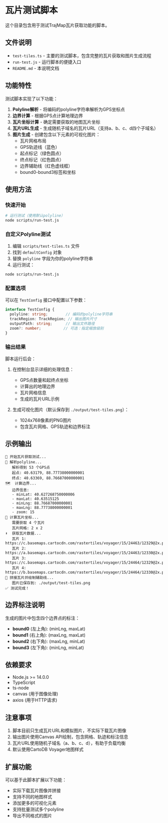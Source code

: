 # 瓦片测试脚本

这个目录包含用于测试TrajMap瓦片获取功能的脚本。

## 文件说明

- `test-tiles.ts` - 主要的测试脚本，包含完整的瓦片获取和图片生成流程
- `run-test.js` - 运行脚本的便捷入口
- `README.md` - 本说明文档

## 功能特性

测试脚本实现了以下功能：

1. **Polyline解析** - 将编码的polyline字符串解析为GPS坐标点
2. **边界计算** - 根据GPS点计算地理边界
3. **瓦片坐标计算** - 确定需要获取的地图瓦片坐标
4. **瓦片URL生成** - 生成随机子域名的瓦片URL（支持a、b、c、d四个子域名）
5. **图片生成** - 创建包含以下元素的可视化图片：
   - 瓦片网格布局
   - GPS轨迹线（蓝色）
   - 起点标记（绿色圆点）
   - 终点标记（红色圆点）
   - 边界辅助线（红色虚线框）
   - bound0-bound3标签和坐标

## 使用方法

### 快速开始

```bash
# 运行测试（使用默认polyline）
node scripts/run-test.js
```

### 自定义Polyline测试

1. 编辑 `scripts/test-tiles.ts` 文件
2. 找到 `defaultConfig` 对象
3. 替换 `polyline` 字段为你的polyline字符串
4. 运行测试：

```bash
node scripts/run-test.js
```

### 配置选项

可以在 `TestConfig` 接口中配置以下参数：

```typescript
interface TestConfig {
  polyline: string;        // 编码的polyline字符串
  trackRegion: TrackRegion; // 输出图片尺寸
  outputPath: string;      // 输出文件路径
  zoom?: number;          // 可选：指定缩放级别
}
```

### 输出结果

脚本运行后会：

1. 在控制台显示详细的处理信息：
   - GPS点数量和起终点坐标
   - 计算出的地理边界
   - 瓦片网格信息
   - 生成的瓦片URL示例

2. 生成可视化图片（默认保存到 `./output/test-tiles.png`）：
   - 1024x768像素的PNG图片
   - 包含瓦片网格、GPS轨迹和边界标注

## 示例输出

```
🚀 开始瓦片获取测试...
📍 解析polyline...
   解析得到 53 个GPS点
   起点: 40.63179, 88.77738000000001
   终点: 40.63369, 88.76687000000001
🗺️  计算边界...
   边界信息:
   - minLat: 40.627268750000006
   - maxLat: 40.63515125
   - minLng: 88.76687000000001
   - maxLng: 88.77738000000001
   - zoom: 15
🧩 计算瓦片坐标...
   需要获取 4 个瓦片
   瓦片网格: 2 x 2
⬇️  获取瓦片数据...
   瓦片 1: https://c.basemaps.cartocdn.com/rastertiles/voyager/15/24463/12329@2x.png
   瓦片 2: https://a.basemaps.cartocdn.com/rastertiles/voyager/15/24463/12330@2x.png
   瓦片 3: https://c.basemaps.cartocdn.com/rastertiles/voyager/15/24464/12329@2x.png
   瓦片 4: https://b.basemaps.cartocdn.com/rastertiles/voyager/15/24464/12330@2x.png
🎨 拼接瓦片并绘制辅助线...
   图片已保存到: ./output/test-tiles.png
✅ 测试完成！
```

## 边界标注说明

生成的图片中包含四个边界点的标注：

- **bound0** (左上角): (minLng, maxLat)
- **bound1** (右上角): (maxLng, maxLat) 
- **bound2** (右下角): (maxLng, minLat)
- **bound3** (左下角): (minLng, minLat)

## 依赖要求

- Node.js >= 14.0.0
- TypeScript
- ts-node
- canvas (用于图像处理)
- axios (用于HTTP请求)

## 注意事项

1. 脚本目前只生成瓦片URL和模拟图片，不实际下载瓦片图像
2. 输出图片使用Canvas API绘制，包含网格、轨迹和标注信息
3. 瓦片URL使用随机子域名（a、b、c、d），有助于负载均衡
4. 默认使用CartoDB Voyager地图样式

## 扩展功能

可以基于此脚本扩展以下功能：

- 实际下载瓦片图像并拼接
- 支持不同的地图样式
- 添加更多的可视化元素
- 支持批量测试多个polyline
- 导出不同格式的图片